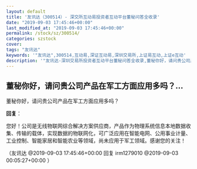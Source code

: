 ```yaml
---
layout: default
title: '友讯达（300514）- 深交所互动易投资者互动平台董秘问答全收录'
date: "2019-09-03 17:45:46+00:00"
last_modified_at: "2019-09-03 17:45:46+00:00"
permalink: /stock/sz/300514/
categories: szstock
cover: 
tags: "友讯达"
keywords: '"友讯达",300514,互动易,深证互动易,深圳交易所,上证易互动,上证e互动'
description: '"友讯达-深圳交易所投资者互动平台董秘问答全收录,董秘你好，请问贵公司产品在军工方面应用多吗？"'
---
```


## 董秘你好，请问贵公司产品在军工方面应用多吗？...

董秘你好，请问贵公司产品在军工方面应用多吗？

**回复**：

您好！公司是无线物联网综合解决方案供应商，产品作为物理系统信息本地数据收集、传输的载体，实现数据的物联网化，可广泛应用在智能电网、公用事业计量、工业控制、智能家居和智能农业等领域，尚未应用于军工领域。感谢您的关注！ 

（友讯达  @2019-09-03 17:45:46+00:00 回复 irm1279010  @2019-09-03 00:05:27+00:00 ）

